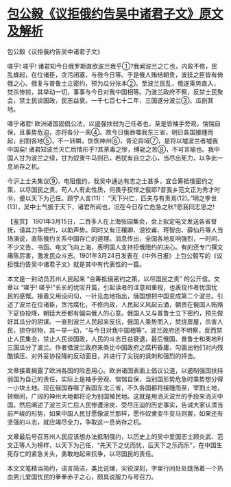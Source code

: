 # [包公毅《议拒俄约告吴中诸君子文》原文及解析](https://www.vrrw.net/wx/10315.html)

包公毅《议拒俄约告吴中诸君子文》

嗟乎! 嗟乎! 诸君知今日俄罗斯直欲波兰我乎①?我闻波兰之亡也，内政不修，民乱蜂起，在位诸臣，贪污闭塞，与我今日等。于是俄人贿结朝贵，波廷之臣皆有倚俄之心。俄复与普鲁士立密约，预为瓜分张本②。至波兰民乱，俄遂乘势直入，焚杀惨掠，其举动一切，事事与今日对我中国相等。乃波兰政府不察，反禁士民聚会，禁士民谈国政，民志益衰。一千七百七十二年，三国遂分波兰③。瓜剖其地。

嗟乎诸君! 欧洲诸国固倡公法，以遏强扶弱为己任者也，至是皆袖手旁观，惴惴自保，且事势危迫，亦将各分一脔④。故今日俄吞噬我东三省，明日各国接踵而起，刲割各地⑤，不一转瞬，恢恢神州⑥，胥沦异域⑦，是将以墟波兰者墟我中国矣! 诸君知波兰灭亡后情形乎?其荼毒之惨，缚轭之苦⑧，不可言喻也。我中国人甘为波兰之续，甘为奴隶牛马则已，若犹有自立之心，当尽出死力，以争此一息尚存之机。

今沪上士夫集议⑨，电阻俄约，我吴中通达有志之士甚多，宜合筹抵俄密约之策，以尽国民之责。苟人人有此性质，何畏乎狡悍之俄耶?昔我乡范文正为秀才时⑩，便以天下为己任。顾宁人言(11)： “天下兴亡，匹夫与有责焉(12)。”明之季世(13)，吴中士气振于天下，诸君所闻也，况在今日存亡危急之秋?愿我同志思之!



【鉴赏】 1901年3月15日，二百多人在上海张园集会，会上拟定电文发送各省督抚，请其力争拒约，以助声势。同时又有汪穰卿、温钦甫、蒋智由、薛仙丹等人当场演说，直陈俄约关系中国存亡的道理。消息传出，全国各地反响强烈，一时间，不少文告、书函、电文飞向上海，表明国人支持拒俄阻约的决心。有的还专门撰文痛陈厉害，激发民众斗志。1901年3月24日发表在《中外日报》上包公毅写的《议拒俄约告吴中诸君子文》就是其中有代表性的一篇。

本文是一封动员苏州人民起来 “合筹抵俄密约之策，以尽国民之责” 的公开信。文章以 “嗟乎! 嗟乎!”长长的忧叹开篇，引起读者的注意和重视，也表现作者忧国忧民的感慨。接着又用设问句，一针见血地指出，俄国想把中国变成第二个波兰。引述了波兰在位诸臣，贪污腐化，不修内政，人民起义风起云涌，朝贵在俄国人贿赂下妥协投降，朝廷大臣都有偏向俄人的心意。俄国人又与普鲁士立下密约，预先做好其瓜分的阴谋。一直到波兰人民起来反抗，俄国人乘势而入，焚烧房屋，杀害人民，掠夺财物，其一举一动，“与今日对我中国相等”。波兰政府还不明察，反而禁止人民集会，禁止人民谈国政，人民的斗志日益衰退，最后俄国、普鲁士和奥地利三国瓜分了波兰。作者借波兰政府来类比中国政府之腐朽昏庸，勾画出他们对内残酷镇压、对外妥协投降的反动面目，并进行了尖锐的讽刺和强烈的抨击。

文章接着揭露了欧洲各国的险恶用心。欧洲诸国表面上倡议公道，以遏制强国扶持弱国为自己的责任，实际上是袖手旁观、惴惴自保，当别国形势危急时乘势想分得一小块土地。现在俄国吞噬了我国东北三省，不久各国都将接踵而至，宰割土地，转眼间，广阔的神州大地都将沦为别国殖民地。这就是用消灭波兰的手段来消灭中国。然后阐述了波兰灭亡后人民惨遭涂炭、受尽压迫的历史事实，告诫大家认清当前严峻的形势，如果中国人民甘愿像波兰那样，愿作奴隶变牛变马则罢，如果还有坚强的斗志，就应竭尽全力，争取这一息尚存之机。

文章最后号召苏州人民应该想办法抵制俄约，以历史上的吴中爱国志士顾炎武、范文正等人为榜样，以天下为己任，“先天下之忧而忧，后天下之乐而乐”，在中国生死存亡的紧急关头，勇敢地起来抗争，以尽国民的责任。

本文文笔精当简约，语言简洁，类比说理，尖锐深刻，字里行间处处跳荡着一个热血男儿爱国忧民的拳拳赤子之心，颇具说服力与号召力。

